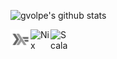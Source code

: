 ![gvolpe's github stats](https://github-readme-stats.vercel.app/api?username=gvolpe&count_private=true&show_icons=true&theme=tokyonight)

[<img align="left" alt="Haskell" width="32px" src="https://raw.githubusercontent.com/github/explore/80688e429a7d4ef2fca1e82350fe8e3517d3494d/topics/haskell/haskell.png" />]()
[<img align="left" alt="Nix" width="32px" src="https://avatars0.githubusercontent.com/u/487568?s=200&v=4" />]()
[<img align="left" alt="Scala" width="32px" src="https://raw.githubusercontent.com/OlegIlyenko/scala-icon/master/scala-icon.png" />]()
